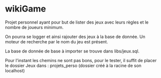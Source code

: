 # wikiGame
Projet personnel ayant pour but de lister des jeux avec leurs règles et le nombre de joueurs minimum.

On pourra se logger et ainsi rajouter des jeux à la base de donnée.
Un moteur de recherche par le nom du jeu est présent.

La base de donnée de base à importer se trouve dans libs/jeux.sql.

Pour l'instant les chemins ne sont pas bons, pour le tester, il suffit de placer le dossier Jeux
dans : projets_perso (dossier créé à la racine de son localhost)

